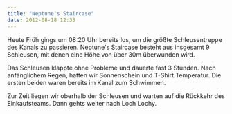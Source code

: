 ```yaml
---
title: "Neptune's Staircase"
date: 2012-08-18 12:33
---
```

Heute Früh gings um 08:20 Uhr bereits los, um die größte Schleusentreppe des Kanals zu passieren. Neptune's Staircase besteht aus insgesamt 9 Schleusen, mit denen eine Höhe von über 30m überwunden wird.

Das Schleusen klappte ohne Probleme und dauerte fast 3 Stunden. Nach anfänglichem Regen, hatten wir Sonnenschein und T-Shirt Temperatur. Die ersten beiden waren bereits im Kanal zum Schwimmen.

Zur Zeit liegen wir oberhalb der Schleusen und warten auf die Rückkehr des Einkaufsteams. Dann gehts weiter nach Loch Lochy.